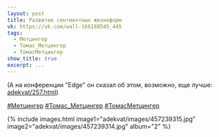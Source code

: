 ```yaml
---
layout: post
title: Развитие сентиентных жизнеформ
vk: https://vk.com/wall-166188545_445
tags:
  - Метцингер
  - Томас_Метцингер
  - ТомасМетцингер
show_title: true
excerpt: ...
---
```

(А на конференции "Edge" он сказал об этом, возможно, еще лучше: [adekvat/257.html](../adekvat/257.html))

[#Метцингер](poisk.html#Метцингер) [#Томас_Метцингер](poisk.html#Томас_Метцингер) [#ТомасМетцингер](poisk.html#ТомасМетцингер)

{% include images.html image1="adekvat/images/457239315.jpg" image2="adekvat/images/457239314.jpg" album="2" %}